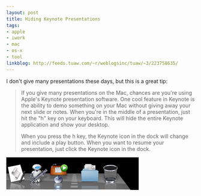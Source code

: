 ```yaml
---
layout: post
title: Hiding Keynote Presentations
tags:
- apple
- iwork
- mac
- os-x
- tool
linkblog: http://feeds.tuaw.com/~r/weblogsinc/tuaw/~3/223758635/
---
```


I don't give many presentations these days, but this is a great tip:

> If you give many presentations on the Mac, chances are you're using Apple's Keynote presentation
> software. One cool feature in Keynote is the ability to demo something on your Mac without giving away
> your next slide or notes. When you're in the middle of a presentation, just hit the "h" key on your
> keyboard. This will hide the entire Keynote application and show your desktop.
>
> When you press the h key, the Keynote icon in the dock will change and include a play button. When you
> want to resume your presentation, just click the Keynote icon in the dock.

<img
  src="/images/2008/keynote-icon-in-dock.png"
  alt="keynote-icon-in-dock.png"
  title="keynote-icon-in-dock.png"
  class="center border" />
